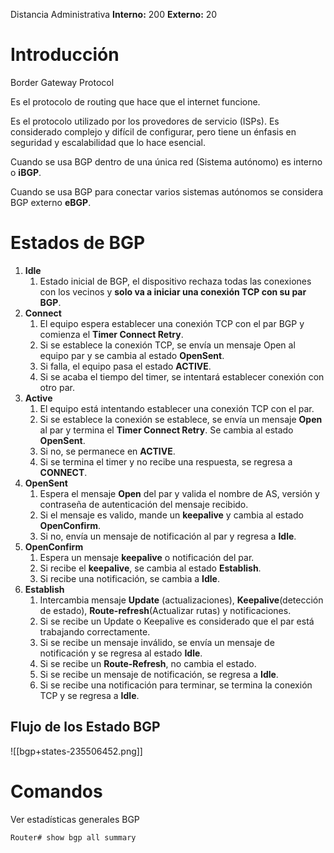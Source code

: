 Distancia Administrativa
**Interno:** 200
**Externo:** 20
# Introducción
Border Gateway Protocol

Es el protocolo de routing que hace que el internet funcione.

Es el protocolo utilizado por los provedores de servicio (ISPs). Es considerado complejo y difícil de configurar, pero tiene un énfasis en seguridad y escalabilidad que lo hace esencial.

Cuando se usa BGP dentro de una única red (Sistema autónomo) es interno o **iBGP**.

Cuando se usa BGP para conectar varios sistemas autónomos se considera BGP externo **eBGP**.

# Estados de BGP
1. **Idle** 
	1. Estado inicial de BGP, el dispositivo rechaza todas las conexiones con los vecinos y **solo va a iniciar una conexión TCP con su par BGP**.
2. **Connect**
	1. El equipo espera establecer una conexión TCP con el par BGP y comienza el **Timer Connect Retry**.
	2. Si se establece la conexión TCP, se envía un mensaje Open al equipo par y se cambia al estado **OpenSent**.
	3. Si falla, el equipo pasa el estado **ACTIVE**.
	4. Si se acaba el tiempo del timer, se intentará establecer conexión con otro par.
3. **Active**
	1. El equipo está intentando establecer una conexión TCP con el par.
	2. Si se establece la conexión se establece, se envía un mensaje **Open** al par y termina el **Timer Connect Retry**. Se cambia al estado **OpenSent**.
	3. Si no, se permanece en **ACTIVE**.
	4. Si se termina el timer y no recibe una respuesta, se regresa a **CONNECT**.
4. **OpenSent**
	1. Espera el mensaje **Open** del par y valida el nombre de AS, versión y contraseña de autenticación del mensaje recibido.
	2. Si el mensaje es valido, mande un **keepalive** y cambia al estado **OpenConfirm**.
	3. Si no, envía un mensaje de notificación al par y regresa a **Idle**.
5. **OpenConfirm**
	1. Espera un mensaje **keepalive** o notificación del par.
	2. Si recibe el **keepalive**, se cambia al estado **Establish**.
	3. Si recibe una notificación, se cambia a **Idle**.
6. **Establish**
	1. Intercambia mensaje **Update** (actualizaciones), **Keepalive**(detección de estado), **Route-refresh**(Actualizar rutas) y notificaciones.
	2. Si se recibe un Update o Keepalive es considerado que el par está trabajando correctamente.
	3. Si se recibe un mensaje inválido, se envía un mensaje de notificación y se regresa al estado **Idle**.
	4. Si se recibe un **Route-Refresh**, no cambia el estado.
	5. Si se recibe un mensaje de notificación, se regresa a **Idle**.
	6. Si se recibe una notificación para terminar, se termina la conexión TCP y se regresa a **Idle**.
  
## Flujo de los Estado BGP
![[bgp+states-235506452.png]]

# Comandos

Ver estadísticas generales BGP
```
Router# show bgp all summary
```